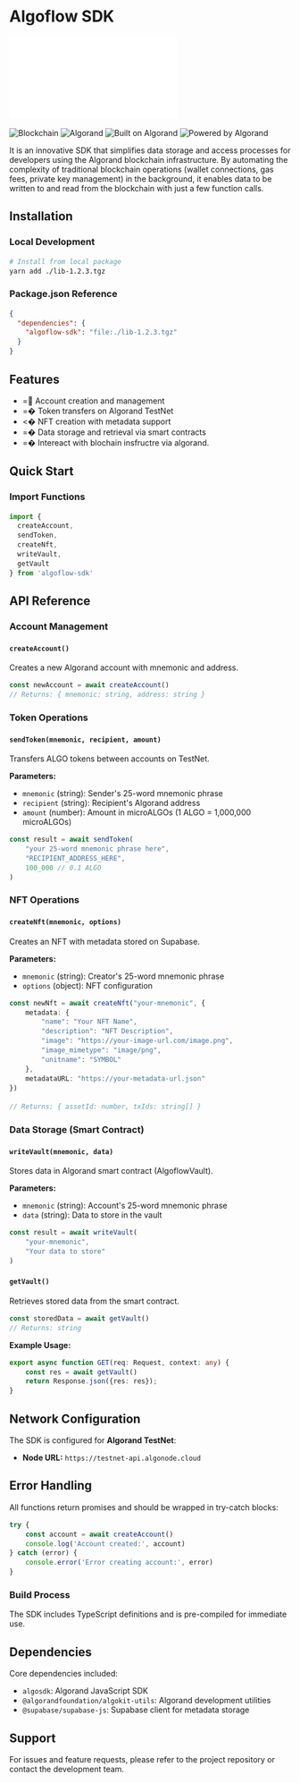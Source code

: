 # Algoflow SDK

<img src="algorand-logo-white-CMYK.png" width="300" />

![Blockchain](https://img.shields.io/badge/Blockchain-Enabled-0078D7?style=for-the-badge&logo=blockchain)
![Algorand](https://img.shields.io/badge/Algorand-000000?style=for-the-badge&logo=algorand&logoColor=white)
![Built on Algorand](https://img.shields.io/badge/Built_on-Algorand-brightgreen?style=for-the-badge&logo=algorand&logoColor=white)
![Powered by Algorand](https://img.shields.io/badge/Powered_by-Algorand-blue?style=for-the-badge&logo=algorand&logoColor=white)


It is an innovative SDK that simplifies data storage and access processes for developers using the Algorand blockchain infrastructure. By automating the complexity of traditional blockchain operations (wallet connections, gas fees, private key management) in the background, it enables data to be written to and read from the blockchain with just a few function calls.

## Installation

### Local Development
```bash
# Install from local package
yarn add ./lib-1.2.3.tgz
```

### Package.json Reference
```json
{
  "dependencies": {
    "algoflow-sdk": "file:./lib-1.2.3.tgz"
  }
}
```

## Features

- = Account creation and management
- =� Token transfers on Algorand TestNet
- <� NFT creation with metadata support
- =� Data storage and retrieval via smart contracts
- =� Intereact with blochain insfructre via algorand.

## Quick Start

### Import Functions
```typescript
import {
  createAccount,
  sendToken,
  createNft,
  writeVault,
  getVault
} from 'algoflow-sdk'
```

## API Reference

### Account Management

#### `createAccount()`
Creates a new Algorand account with mnemonic and address.

```typescript
const newAccount = await createAccount()
// Returns: { mnemonic: string, address: string }
```

### Token Operations

#### `sendToken(mnemonic, recipient, amount)`
Transfers ALGO tokens between accounts on TestNet.

**Parameters:**
- `mnemonic` (string): Sender's 25-word mnemonic phrase
- `recipient` (string): Recipient's Algorand address
- `amount` (number): Amount in microALGOs (1 ALGO = 1,000,000 microALGOs)

```typescript
const result = await sendToken(
    "your 25-word mnemonic phrase here",
    "RECIPIENT_ADDRESS_HERE",
    100_000 // 0.1 ALGO
)
```

### NFT Operations

#### `createNft(mnemonic, options)`
Creates an NFT with metadata stored on Supabase.

**Parameters:**
- `mnemonic` (string): Creator's 25-word mnemonic phrase
- `options` (object): NFT configuration

```typescript
const newNft = await createNft("your-mnemonic", {
    metadata: {
        "name": "Your NFT Name",
        "description": "NFT Description",
        "image": "https://your-image-url.com/image.png",
        "image_mimetype": "image/png",
        "unitname": "SYMBOL"
    },
    metadataURL: "https://your-metadata-url.json"
})

// Returns: { assetId: number, txIds: string[] }
```

### Data Storage (Smart Contract)

#### `writeVault(mnemonic, data)`
Stores data in Algorand smart contract (AlgoflowVault).

**Parameters:**
- `mnemonic` (string): Account's 25-word mnemonic phrase
- `data` (string): Data to store in the vault

```typescript
const result = await writeVault(
    "your-mnemonic",
    "Your data to store"
)
```

#### `getVault()`
Retrieves stored data from the smart contract.

```typescript
const storedData = await getVault()
// Returns: string
```

**Example Usage:**
```typescript
export async function GET(req: Request, context: any) {
    const res = await getVault()
    return Response.json({res: res});
}
```

## Network Configuration

The SDK is configured for **Algorand TestNet**:
- **Node URL:** `https://testnet-api.algonode.cloud`

## Error Handling

All functions return promises and should be wrapped in try-catch blocks:

```typescript
try {
    const account = await createAccount()
    console.log('Account created:', account)
} catch (error) {
    console.error('Error creating account:', error)
}
```
### Build Process
The SDK includes TypeScript definitions and is pre-compiled for immediate use.

## Dependencies

Core dependencies included:
- `algosdk`: Algorand JavaScript SDK
- `@algorandfoundation/algokit-utils`: Algorand development utilities
- `@supabase/supabase-js`: Supabase client for metadata storage

## Support

For issues and feature requests, please refer to the project repository or contact the development team.